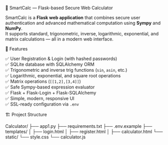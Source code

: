 🧮 SmartCalc — Flask-based Secure Web Calculator

SmartCalc is a **Flask web application** that combines secure user authentication and advanced mathematical computation using **Sympy** and **NumPy**.  
It supports standard, trigonometric, inverse, logarithmic, exponential, and matrix calculations — all in a modern web interface.



🚀 Features

✅ User Registration & Login (with hashed passwords)  
✅ SQLite database with SQLAlchemy ORM  
✅ Trigonometric and inverse trig functions (`sin`, `asin`, etc.)  
✅ Logarithmic, exponential, and square root operations  
✅ Matrix operations (`[[1,2],[3,4]]`)  
✅ Safe Sympy-based expression evaluator  
✅ Flask + Flask-Login + Flask-SQLAlchemy  
✅ Simple, modern, responsive UI  
✅ SSL-ready configuration via `.env`



🏗️ Project Structure

Calculator/
├── app1.py
├── requirements.txt
├── .env.example
├── templates/
│ ├── login.html
│ ├── register.html
│ ├── calculator.html
└── static/
└── style.css
└── calculator.js
